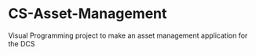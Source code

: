 # CS-Asset-Management
Visual Programming project to  make an asset management application for the DCS
